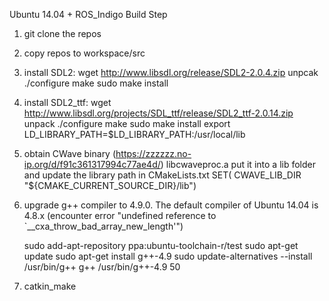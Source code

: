 Ubuntu 14.04 + ROS_Indigo Build Step 

1. git clone the repos

2. copy repos to workspace/src

3. install SDL2: 
    wget http://www.libsdl.org/release/SDL2-2.0.4.zip
    unpcak
    ./configure
    make 
    sudo make install

4. install SDL2_ttf:
    wget http://www.libsdl.org/projects/SDL_ttf/release/SDL2_ttf-2.0.14.zip
    unpack
    ./configure
    make
    sudo make install
    export LD_LIBRARY_PATH=$LD_LIBRARY_PATH:/usr/local/lib

5. obtain CWave binary (https://zzzzzz.no-ip.org/d/f91c361317994c77ae4d/)
    libcwaveproc.a
    put it into a lib folder and update the library path in CMakeLists.txt
    SET( CWAVE_LIB_DIR  "${CMAKE_CURRENT_SOURCE_DIR}/lib") 

6. upgrade g++ compiler to 4.9.0. The default compiler of Ubuntu 14.04 is 4.8.x
    (encounter error "undefined reference to `__cxa_throw_bad_array_new_length'")

    sudo add-apt-repository ppa:ubuntu-toolchain-r/test
    sudo apt-get update
    sudo apt-get install g++-4.9
    sudo update-alternatives --install /usr/bin/g++ g++ /usr/bin/g++-4.9 50

7. catkin_make